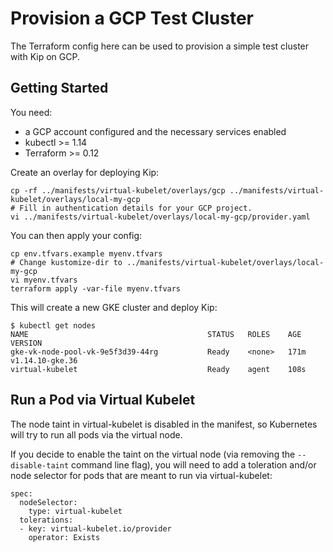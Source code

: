 # Provision a GCP Test Cluster

The Terraform config here can be used to provision a simple test cluster with Kip on GCP.

## Getting Started

You need:
* a GCP account configured and the necessary services enabled
* kubectl >= 1.14
* Terraform >= 0.12

Create an overlay for deploying Kip:

    cp -rf ../manifests/virtual-kubelet/overlays/gcp ../manifests/virtual-kubelet/overlays/local-my-gcp
    # Fill in authentication details for your GCP project.
    vi ../manifests/virtual-kubelet/overlays/local-my-gcp/provider.yaml

You can then apply your config:

    cp env.tfvars.example myenv.tfvars
    # Change kustomize-dir to ../manifests/virtual-kubelet/overlays/local-my-gcp
    vi myenv.tfvars
    terraform apply -var-file myenv.tfvars

This will create a new GKE cluster and deploy Kip:

    $ kubectl get nodes
    NAME                                        STATUS   ROLES    AGE    VERSION
    gke-vk-node-pool-vk-9e5f3d39-44rg           Ready    <none>   171m   v1.14.10-gke.36
    virtual-kubelet                             Ready    agent    108s

## Run a Pod via Virtual Kubelet

The node taint in virtual-kubelet is disabled in the manifest, so Kubernetes will try to run all pods via the virtual node.

If you decide to enable the taint on the virtual node (via removing the `--disable-taint` command line flag), you will need to add a toleration and/or node selector for pods that are meant to run via virtual-kubelet:

    spec:
      nodeSelector:
        type: virtual-kubelet
      tolerations:
      - key: virtual-kubelet.io/provider
        operator: Exists

